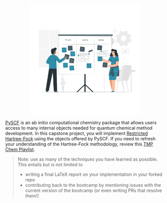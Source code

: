 <p align="center">
<img src="../media/projects.png" width="350">
</p>

[PySCF](https://pyscf.org/index.html) is an ab initio computational chemistry package that allows users access to many internal objects needed for quantum chemical method development. In this capstone project, you will implement [Restricted Hartree-Fock](rhf.ipynb) using the objects offered by PySCF. If you need to refresh your understanding of the Hartree-Fock methodology, review this [TMP Chem Playlist](https://www.youtube.com/watch?v=B3D_WZ3NbbM&list=PLm8ZSArAXicIijiVIx0yfk2ZOK-16ycji).

> Note: use as many of the techniques you have learned as possible. This entails but is not limited to
> - writing a final LaTeX report on your implementation in your forked repo
> - contributing back to the bootcamp by mentioning issues with the current version of the bootcamp (or even writing PRs that resolve them!)

